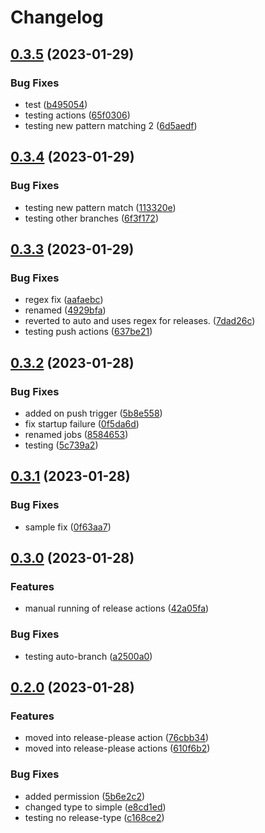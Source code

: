# Changelog

## [0.3.5](https://github.com/ssuish/auto-release/compare/v0.3.4...v0.3.5) (2023-01-29)


### Bug Fixes

* test ([b495054](https://github.com/ssuish/auto-release/commit/b495054b59b99a18bc162a606b0fd810517cbc55))
* testing actions ([65f0306](https://github.com/ssuish/auto-release/commit/65f0306bfdd41e9fcfd60ddc217ad1abaf1f4ef0))
* testing new pattern matching 2 ([6d5aedf](https://github.com/ssuish/auto-release/commit/6d5aedfe5a58b543d9dc8b5b122614dc5849bf34))

## [0.3.4](https://github.com/ssuish/auto-release/compare/v0.3.3...v0.3.4) (2023-01-29)


### Bug Fixes

* testing new pattern match ([113320e](https://github.com/ssuish/auto-release/commit/113320e804dc43d0866b068e8b5b550896f7659e))
* testing other branches ([6f3f172](https://github.com/ssuish/auto-release/commit/6f3f172b186e5a22f215546a2a54d3aed5893b1c))

## [0.3.3](https://github.com/ssuish/auto-release/compare/v0.3.2...v0.3.3) (2023-01-29)


### Bug Fixes

* regex fix ([aafaebc](https://github.com/ssuish/auto-release/commit/aafaebc5f27e69e95b40c72044ffd881d5eec4a3))
* renamed ([4929bfa](https://github.com/ssuish/auto-release/commit/4929bfaa87675883a8704506db3d6ce5f907b098))
* reverted to auto and uses regex for releases. ([7dad26c](https://github.com/ssuish/auto-release/commit/7dad26c3d8136389667d6814f386232663e640eb))
* testing push actions ([637be21](https://github.com/ssuish/auto-release/commit/637be217afeffcd0edf809754838864323e70226))

## [0.3.2](https://github.com/ssuish/auto-release/compare/v0.3.1...v0.3.2) (2023-01-28)


### Bug Fixes

* added on push trigger ([5b8e558](https://github.com/ssuish/auto-release/commit/5b8e5589ff74b3f6bf18d672e911b8854e3d8c60))
* fix startup failure ([0f5da6d](https://github.com/ssuish/auto-release/commit/0f5da6da52bddf61dc4d53af0e0ab07dadbfb9dd))
* renamed jobs ([8584653](https://github.com/ssuish/auto-release/commit/85846534c49f6d4908db55183eb80cb888f6fec7))
* testing ([5c739a2](https://github.com/ssuish/auto-release/commit/5c739a25ac7d9bac53a30c655206bf9879773d38))

## [0.3.1](https://github.com/ssuish/auto-release/compare/v0.3.0...v0.3.1) (2023-01-28)


### Bug Fixes

* sample fix ([0f63aa7](https://github.com/ssuish/auto-release/commit/0f63aa7c2f405640547366b5f7be50bff41f01ad))

## [0.3.0](https://github.com/ssuish/auto-release/compare/v0.2.0...v0.3.0) (2023-01-28)


### Features

* manual running of release actions ([42a05fa](https://github.com/ssuish/auto-release/commit/42a05faba90d7d58e44e2c10cc7cb62d1b4e30a0))


### Bug Fixes

* testing auto-branch ([a2500a0](https://github.com/ssuish/auto-release/commit/a2500a0700d0c95e513b5600538a5f4d71f73d26))

## [0.2.0](https://github.com/ssuish/auto-release/compare/v0.1.14...v0.2.0) (2023-01-28)


### Features

* moved into release-please action ([76cbb34](https://github.com/ssuish/auto-release/commit/76cbb3472f1664243d4df8f8deca5a6e39e13b3e))
* moved into release-please actions ([610f6b2](https://github.com/ssuish/auto-release/commit/610f6b2e4799e80dd7ea593fe68eb80770c77ad9))


### Bug Fixes

* added permission ([5b6e2c2](https://github.com/ssuish/auto-release/commit/5b6e2c27f5dabb2e5dae33d7141c922d6fbef73b))
* changed type to simple ([e8cd1ed](https://github.com/ssuish/auto-release/commit/e8cd1ed41439579aaecff0e5a9e017b8e9d1b1ca))
* testing no release-type ([c168ce2](https://github.com/ssuish/auto-release/commit/c168ce2176665b84a831ed5463432252f7b0d6ce))
